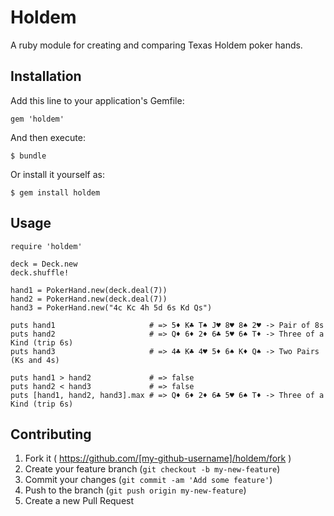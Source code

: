 # Holdem

A ruby module for creating and comparing Texas Holdem poker hands.

## Installation

Add this line to your application's Gemfile:

    gem 'holdem'

And then execute:

    $ bundle

Or install it yourself as:

    $ gem install holdem

## Usage

    require 'holdem'

    deck = Deck.new
    deck.shuffle!

    hand1 = PokerHand.new(deck.deal(7))
    hand2 = PokerHand.new(deck.deal(7))
    hand3 = PokerHand.new("4c Kc 4h 5d 6s Kd Qs")

    puts hand1                     # => 5♦ K♣ T♠ J♥ 8♥ 8♠ 2♥ -> Pair of 8s
    puts hand2                     # => Q♦ 6♦ 2♦ 6♣ 5♥ 6♠ T♦ -> Three of a Kind (trip 6s)
    puts hand3                     # => 4♣ K♣ 4♥ 5♦ 6♠ K♦ Q♠ -> Two Pairs (Ks and 4s)

    puts hand1 > hand2             # => false
    puts hand2 < hand3             # => false
    puts [hand1, hand2, hand3].max # => Q♦ 6♦ 2♦ 6♣ 5♥ 6♠ T♦ -> Three of a Kind (trip 6s)

## Contributing

1. Fork it ( https://github.com/[my-github-username]/holdem/fork )
2. Create your feature branch (`git checkout -b my-new-feature`)
3. Commit your changes (`git commit -am 'Add some feature'`)
4. Push to the branch (`git push origin my-new-feature`)
5. Create a new Pull Request
